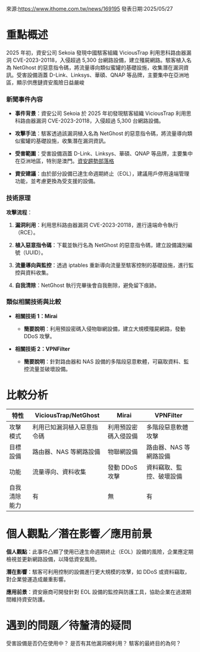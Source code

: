 來源:https://www.ithome.com.tw/news/169195
發表日期:2025/05/27

# 重點概述

2025 年初，資安公司 Sekoia 發現中國駭客組織 ViciousTrap 利用思科路由器漏洞 CVE-2023-20118，入侵超過 5,300 台網路設備，建立殭屍網路。駭客植入名為 NetGhost 的惡意指令碼，將流量導向類似蜜罐的基礎設施，收集潛在漏洞資訊。受害設備涵蓋 D-Link、Linksys、華碩、QNAP 等品牌，主要集中在亞洲地區，顯示供應鏈資安風險日益嚴峻

### 新聞事件內容

- **事件背景**：資安公司 Sekoia 於 2025 年初發現駭客組織 ViciousTrap 利用思科路由器漏洞 CVE-2023-20118，入侵超過 5,300 台網路設備。
    
- **攻擊手法**：駭客透過該漏洞植入名為 NetGhost 的惡意指令碼，將流量導向類似蜜罐的基礎設施，收集潛在漏洞資訊。
    
- **受害範圍**：受害設備涵蓋 D-Link、Linksys、華碩、QNAP 等品牌，主要集中在亞洲地區，特別是澳門。[資安趨勢部落格](https://blog.trendmicro.com.tw/?p=84133&utm_source=chatgpt.com)
    
- **資安建議**：由於部分設備已達生命週期終止（EOL），建議用戶停用遠端管理功能，並考慮更換為受支援的設備。


### 技術原理

**攻擊流程**：

1. **漏洞利用**：利用思科路由器漏洞 CVE-2023-20118，進行遠端命令執行（RCE）。
    
2. **植入惡意指令碼**：下載並執行名為 NetGhost 的惡意指令碼，建立設備識別編號（UUID）。
    
3. **流量導向與監控**：透過 iptables 重新導向流量至駭客控制的基礎設施，進行監控與資料收集。
    
4. **自我清除**：NetGhost 執行完畢後會自我刪除，避免留下痕跡。

### 類似相關技術與比較

- **相關技術 1：Mirai**
    
    - **簡要說明**：利用預設密碼入侵物聯網設備，建立大規模殭屍網路，發動 DDoS 攻擊。
        
- **相關技術 2：VPNFilter**
    
    - **簡要說明**：針對路由器和 NAS 設備的多階段惡意軟體，可竊取資料、監控流量並破壞設備。

# 比較分析

| 特性     | ViciousTrap/NetGhost | Mirai      | VPNFilter     |
| ------ | -------------------- | ---------- | ------------- |
| 攻擊模式   | 利用已知漏洞植入惡意指令碼        | 利用預設密碼入侵設備 | 多階段惡意軟體攻擊     |
| 目標設備   | 路由器、NAS 等網路設備        | 物聯網設備      | 路由器、NAS 等網路設備 |
| 功能     | 流量導向、資料收集            | 發動 DDoS 攻擊 | 資料竊取、監控、破壞設備  |
| 自我清除能力 | 有                    | 無          | 有             |

# 個人觀點／潛在影響／應用前景

**個人觀點**：此事件凸顯了使用已達生命週期終止（EOL）設備的風險，企業應定期檢視並更新網路設備，以降低資安風險。

**潛在影響**：駭客可利用控制的設備進行更大規模的攻擊，如 DDoS 或資料竊取，對企業營運造成嚴重影響。

**應用前景**：資安廠商可開發針對 EOL 設備的監控與防護工具，協助企業在過渡期間維持資安防護。


# 遇到的問題／待釐清的疑問

受害設備是否仍在使用中？
是否有其他漏洞被利用？
駭客的最終目的為何？